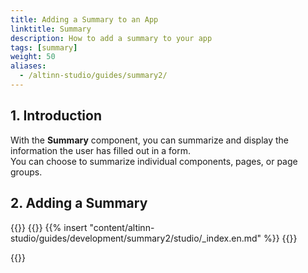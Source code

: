 ```yaml
---
title: Adding a Summary to an App
linktitle: Summary
description: How to add a summary to your app
tags: [summary]
weight: 50
aliases:
  - /altinn-studio/guides/summary2/
---
```


<!-- Before you start -->

## 1. Introduction

With the **Summary** component, you can summarize and display the information the user has filled out in a form.  
You can choose to summarize individual components, pages, or page groups.

## 2. Adding a Summary

{{<content-version-selector classes="border-box">}}
{{<content-version-container version-label="Altinn Studio Designer">}}
{{% insert "content/altinn-studio/guides/development/summary2/studio/_index.en.md" %}}
{{</content-version-container>}}

{{</content-version-selector>}}

